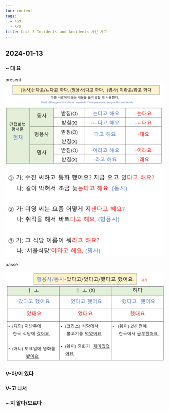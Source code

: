```yaml
---
toc: content
tags:
  - 사건
  - 사고
title: Unit 3 Incidents and Accidents 사건 사고
---
```

## 2024-01-13

### ~ 대 요

présent
![](2024-01-13_대%20요_1.png)
![](2024-01-13_대%20요_2.png)

passé

![](2024-01-13_대%20요_3.png)
### V-아/어 있다

### V-고 나서

### ~ 지 알다/모르다



